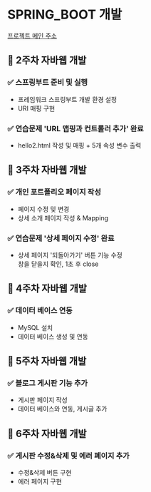 # SPRING_BOOT 개발
[프로젝트 메인 주소](https://github.com/Humilitas4537/JAVAWebCreate_SPRINGBOOT.git)

## 📘 2주차 자바웹 개발
### ✅ 스프링부트 준비 및 실행
- 프레임워크 스프링부트 개발 환경 설정
- URI 매핑 구현
### ✅ 연습문제 'URL 맵핑과 컨트롤러 추가' 완료
- hello2.html 작성 및 매핑 + 5개 속성 변수 출력

## 📘 3주차 자바웹 개발
### ✅ 개인 포트폴리오 페이지 작성
- 페이지 수정 및 변경
- 상세 소개 페이지 작성 & Mapping
### ✅ 연습문제 '상세 페이지 수정' 완료
- 상세 페이지 '되돌아가기' 버튼 기능 수정<br>
창을 닫을지 확인, 1초 후 close

## 📘 4주차 자바웹 개발
### ✅ 데이터 베이스 연동
- MySQL 설치
- 데이터 베이스 생성 및 연동

## 📘 5주차 자바웹 개발
### ✅ 블로그 게시판 기능 추가
- 게시판 페이지 작성
- 데이터 베이스와 연동, 게시글 추가

## 📘 6주차 자바웹 개발
### :white_check_mark: 게시판 수정&삭제 및 에러 페이지 추가
- 수정&삭제 버튼 구현
- 에러 페이지 구현